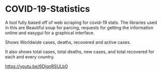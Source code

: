 # COVID-19-Statistics
A tool fully based off of web scraping for covid-19 stats. The libraries used in this are Beautiful soup for parcing, requests for getting the information online and easygui for a graphical interface.

Shows Worldwide cases, deaths, recovered and active cases.

It also shows total cases, total deaths, new cases, and total recovered for each and every country.

https://youtu.be/6DjgnRSULb0

